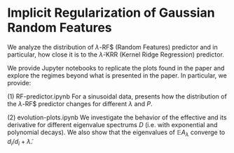# Implicit Regularization of Gaussian Random Features
We analyze the distribution of $\lambda$-RF$ (Random Features) predictor and in particular, how close it is to the $\tilde{\lambda}$-KRR (Kernel Ridge Regression) predictor.

We provide Jupyter notebooks to replicate the plots found in the paper and explore the regimes beyond what is presented in the paper. In particular, we provide:

(1) RF-predictor.ipynb
For a sinusoidal data, presents how the distribution of the $\lambda$-RF$ predictor changes for different $\lambda$ and $P$.

(2) evolution-plots.ipynb
We investigate the behavior of the effective and its derivative for different eigenvalue spectrums $D$ (i.e. with exponential and polynomial decays). We also show that the eigenvalues of $\mathbb E A_{\lambda}$ converge to $d_i / d_i + \tilde{\lambda}$.
